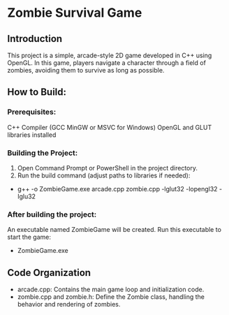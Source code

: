 # Zombie Survival Game

## Introduction
This project is a simple, arcade-style 2D game developed in C++ using OpenGL. In this game, players navigate a character through a field of zombies, avoiding them to survive as long as possible.

## How to Build:

### Prerequisites:
C++ Compiler (GCC MinGW or MSVC for Windows)
OpenGL and GLUT libraries installed

### Building the Project:
1. Open Command Prompt or PowerShell in the project directory.
2. Run the build command (adjust paths to libraries if needed):
- g++ -o ZombieGame.exe arcade.cpp zombie.cpp -lglut32 -lopengl32 -lglu32

### After building the project:

An executable named ZombieGame will be created. Run this executable to start the game:
- ZombieGame.exe

## Code Organization
- arcade.cpp: Contains the main game loop and initialization code.
- zombie.cpp and zombie.h: Define the Zombie class, handling the behavior and rendering of zombies.



